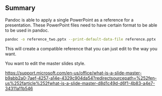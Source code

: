 ## Summary

Pandoc is able to apply a single PowerPoint as a reference for a presentation. These
PowerPoint files need to have certain format to be able to be used in pandoc.

```bash
pandoc -o reference_two.pptx --print-default-data-file reference.pptx
```

This will create a compatible reference that you can just edit to the way you want.

You want to edit the master slides style.

<https://support.microsoft.com/en-us/office/what-is-a-slide-master-b9abb2a0-7aef-4257-a14e-4329c904da54?redirectsourcepath=%252fen-us%252farticle%252fwhat-is-a-slide-master-d8d1c49d-d6f1-4b83-a4e7-34311a11b546>
